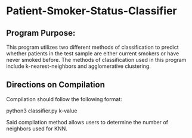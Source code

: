 # Patient-Smoker-Status-Classifier

## Program Purpose:  

This program utilizes two different methods of classification to  predict whether patients in the test sample are either current smokers or have never smoked before. The methods of classification used in this program include k-nearest-neighbors and agglomerative clustering.

## Directions on Compilation  

Compilation should follow the following format:  

python3 classifier.py k-value 

Said compilation method allows users to determine the number of neighbors used for KNN.
